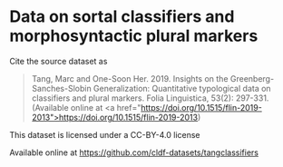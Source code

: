# Data on sortal classifiers and morphosyntactic plural markers

Cite the source dataset as

> Tang, Marc and One-Soon Her. 2019. Insights on the Greenberg-Sanches-Slobin Generalization: Quantitative typological data on classifiers and plural markers. Folia Linguistica, 53(2): 297-331. (Available online at <a href=\"https://doi.org/10.1515/flin-2019-2013">https://doi.org/10.1515/flin-2019-2013</a>)


This dataset is licensed under a CC-BY-4.0 license

Available online at https://github.com/cldf-datasets/tangclassifiers
